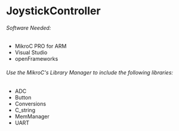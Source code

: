 # JoystickController

###### Software Needed: 
  - MikroC PRO for ARM
  - Visual Studio 
  - openFrameworks

###### Use the MikroC's Library Manager to include the following libraries:
  - ADC
  - Button
  - Conversions
  - C_string
  - MemManager
  - UART
